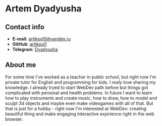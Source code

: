 # Artem Dyadyusha

## Contact info

* **E-mail**: artikool5@yandex.ru
* **GitHub**: [artikool1](https://github.com/artikool1)
* **Telegram**: [Dyadyusha](https://t.me/Dyadyusha_A)

## About me

For some time I've worked as a teacher in public school, but right now I'm private tutor for English and programming for kids. I _realy_ love sharing my knowledge. I already tryed to start WebDev path before but things got complicated with personal and health problems. In future I want to learn how to play instruments and create music, how to draw, how to model and sculpt 3d objects and maybe even make videogames with all of that. But that is just for a hobby - right now I'm interested at WebDev: creating beautiful thing and make engaging interactive expirience right in the web browser.
